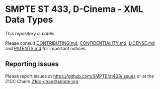 # SMPTE ST 433, D-Cinema - XML Data Types

_This repository is public._ 

Please consult [CONTRIBUTING.md](./CONTRIBUTING.md), [CONFIDENTIALITY.md](./CONFIDENTIALITY.md), [LICENSE.md](./LICENSE.md) and [PATENTS.md](./PATENTS.md) for important notices.

## Reporting issues

Please report issues at <https://github.com/SMPTE/st433/issues> or at the 21DC Chairs <21dc-chair@smpte.org>.

